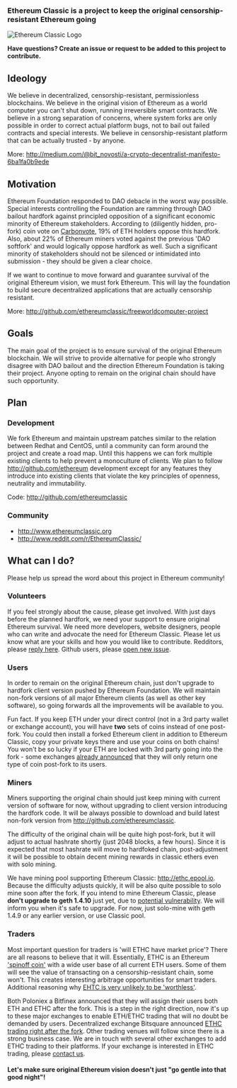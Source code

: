 ### Ethereum Classic is a project to keep the original censorship-resistant Ethereum going

![Ethereum Classic Logo](http://cdn-images-1.medium.com/max/800/1*nIUazw_u3KChCX89fLgLDg.png)

**Have questions? Create an issue or request to be added to this project to contribute.**

## Ideology
We believe in decentralized, censorship-resistant, permissionless blockchains. We believe in the original vision of Ethereum as a world computer you can't shut down, running irreversible smart contracts. We believe in a strong separation of concerns, where system forks are only possible in order to correct actual platform bugs, not to bail out failed contracts and special interests. We believe in censorship-resistant platform that can be actually trusted - by anyone. 
 
More: http://medium.com/@bit_novosti/a-crypto-decentralist-manifesto-6ba1fa0b9ede

## Motivation
Ethereum Foundation responded to DAO debacle in the worst way possible. Special interests controlling the Foundation are ramming through DAO bailout hardfork against principled opposition of a significant economic minority of Ethereum stakeholders. According to (diligently hidden, pro-fork) coin vote on [Carbonvote](http://carbonvote.com/), 19% of ETH holders oppose this hardfork. Also, about 22% of Ethereum miners voted against the previous 'DAO softfork' and would logically oppose hardfork as well. Such a significant minority of stakeholders should not be silenced or intimidated into submission - they should be given a clear choice. 

If we want to continue to move forward and guarantee survival of the original Ethereum vision, we must fork Ethereum. This will lay the foundation to build secure decentralized applications that are actually censorship resistant.

More: http://github.com/ethereumclassic/freeworldcomputer-project

## Goals

The main goal of the project is to ensure survival of the original Ethereum blockchain. We will strive to provide alternative for people who strongly disagree with DAO bailout and the direction Ethereum Foundation is taking their project. Anyone opting to remain on the original chain should have such opportunity.

## Plan

### Development
We fork Ethereum and maintain upstream patches similar to the relation between Redhat and CentOS, until a community can form around the project and create a road map. Until this happens we can fork multiple existing clients to help prevent a monoculture of clients. We plan to follow http://github.com/ethereum development except for any features they introduce into existing clients that violate the key principles of openness, neutrality and immutability.

Code: http://github.com/ethereumclassic

### Community

* http://www.ethereumclassic.org
* http://www.reddit.com/r/EthereumClassic/

## What can I do?

Please help us spread the word about this project in Ethereum community! 

### Volunteers
If you feel strongly about the cause, please get involved. With just days before the planned hardfork, we need your support to ensure original Ethereum survival. We need more developers, website designers, people who can write and advocate the need for Ethereum Classic. Please let us know what are your skills and how you would like to contribute. Redditors, please [reply here](http://np.reddit.com/r/EthereumClassic/comments/4sxupj/making_sure_original_ethereum_survives_please_get/). Github users, please [open new issue](http://github.com/ethereumclassic/README/issues/new).

### Users

In order to remain on the original Ethereum chain, just don't upgrade to hardfork client version pushed by Ethereum Foundation. We will maintain non-fork versions of all major Ethereum clients (as well as other key software), so going forwards all the improvements will be available to you.

Fun fact. If you keep ETH under your direct control (not in a 3rd party wallet or exchange account), you will have **two** sets of coins instead of one post-fork. You could then install a forked Ethereum client in addition to Ethereum Classic, copy your private keys there and use your coins on both chains! You won't be so lucky if your ETH are locked with 3rd party going into the fork - some exchanges [already announced](http://np.reddit.com/r/ethereum/comments/4sy7w6/breaking_kraken_on_the_july_20th_ethereum/) that they will only return one type of coin post-fork to its users.

### Miners

Miners supporting the original chain should just keep mining with current version of software for now, without upgrading to client version introducing the hardfork code. It will be always possible to download and build latest non-fork version from http://github.com/ethereumclassic. 

The difficulty of the original chain will be quite high post-fork, but it will adjust to actual hashrate shortly (just 2048 blocks, a few hours). Since it is expected that most hashrate will move to hardfoked chain, post-adjustment it will be possible to obtain decent mining rewards in classic ethers even with solo mining.

We have mining pool supporting Ethereum Classic: http://ethc.epool.io. Because the difficulty adjusts quickly, it will be also quite possible to solo mine soon after the fork. If you intend to mine Ethereum Classic, please **don't upgrade to geth 1.4.10** just yet, due to [potential vulnerability](https://www.reddit.com/r/EthereumClassic/comments/4ti33y/classic_miners_please_use_geth_149/). We will inform you when it's safe to upgrade. For now, just solo-mine with geth 1.4.9 or any earlier version, or use Classic pool.

### Traders

Most important question for traders is 'will ETHC have market price'? There are all reasons to believe that it will. Essentially, ETHC is an Ethereum ['spinoff coin'](http://bitcointalk.org/index.php?topic=563972.0) with a wide user base of all current ETH users. Some of them will see the value of transacting on a censorship-resistant chain, some won't. This creates interesting arbitrage opportunities for smart traders. Additional reasoning why [EHTC is very unlikely to be 'worthless'](http://www.reddit.com/r/ethereum/comments/4sxwo3/ethereum_classic_keep_original/d5dawgg).

Both Poloniex a Bitfinex announced that they will assign their users both ETH and ETHC after the fork. This is a step in the right direction, now it's up to these major exchanges to enable ETH/ETHC trading that will no doubt be demanded by users. Decentralized exchange Bitsquare announced [ETHC trading right after the fork](http://www.reddit.com/r/EthereumClassic/comments/4t30qf/bitsquare_will_add_ethc_trading_immediately/). Other trading venues will follow since there is a strong business case. We are in touch with several other exchanges to add ETHC trading to their platforms. If your exchange is interested in ETHC trading, please [contact us](mailto:bitnovosti@gmail.com).

#### Let's make sure original Ethereum vision doesn't just "go gentle into that good night"!
